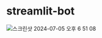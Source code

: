 # streamlit-bot
![스크린샷 2024-07-05 오후 6 51 08](https://github.com/sw1104/streamlit-bot/assets/105622759/43c56fb1-f7bb-4122-950a-37877d0591fa)
